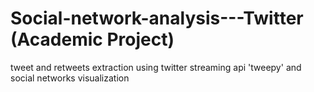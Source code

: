 # Social-network-analysis---Twitter (Academic Project)
tweet and retweets extraction using twitter streaming api 'tweepy' and social networks visualization
